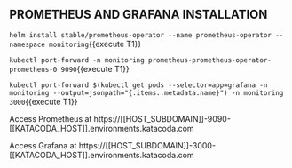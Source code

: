 ## PROMETHEUS AND GRAFANA INSTALLATION

`helm install stable/prometheus-operator --name prometheus-operator --namespace monitoring`{{execute T1}}


`kubectl port-forward -n monitoring prometheus-prometheus-operator-prometheus-0 9090`{{execute T1}}


`kubectl port-forward $(kubectl get pods --selector=app=grafana -n monitoring --output=jsonpath="{.items..metadata.name}") -n monitoring 3000`{{execute T1}}


Access Prometheus at https://[[HOST_SUBDOMAIN]]-9090-[[KATACODA_HOST]].environments.katacoda.com


Access Grafana at https://[[HOST_SUBDOMAIN]]-3000-[[KATACODA_HOST]].environments.katacoda.com

